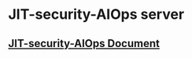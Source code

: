 # JIT-security-AIOps server  

## [JIT-security-AIOps Document](https://github.com/jit-zwdt/JIT-security-AIOps/blob/master/README.md)

